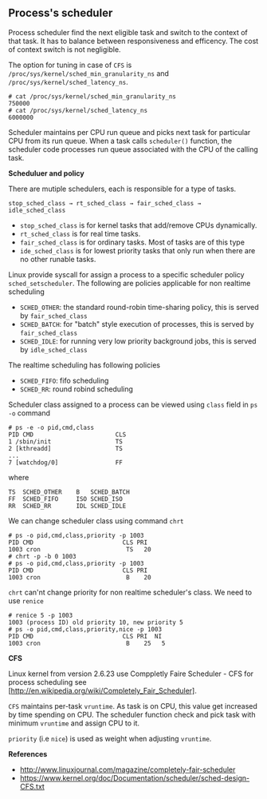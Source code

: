 ## Process's scheduler

Process scheduler find the next eligible task and switch to the context of that task. It has to balance between responsiveness and efficency. The cost of context switch is not negligible. 

The option for tuning in case of `CFS` is `/proc/sys/kernel/sched_min_granularity_ns`  and `/proc/sys/kernel/sched_latency_ns`.

    # cat /proc/sys/kernel/sched_min_granularity_ns
    750000
    # cat /proc/sys/kernel/sched_latency_ns
    6000000

Scheduler maintains per CPU run queue and picks next task for particular CPU from its run queue. When a task calls `scheduler()` function, the scheduler code processes run queue associated with the CPU of the calling task.

**Scheduluer and policy**

There are mutiple schedulers, each is responsible for a type of tasks. 

    stop_sched_class → rt_sched_class → fair_sched_class → idle_sched_class 

* `stop_sched_class` is for kernel tasks that add/remove CPUs dynamically. 
* `rt_sched_class` is for real time tasks.
* `fair_sched_class` is for ordinary tasks. Most of tasks are of this type
* `ide_sched_class` is for lowest priority tasks that only run when there are no other runable tasks.

Linux provide syscall for assign a process to a specific scheduler policy `sched_setscheduler`. The following are policies applicable for non realtime scheduling

* `SCHED_OTHER`: the standard round-robin time-sharing policy, this is served by `fair_sched_class`
* `SCHED_BATCH`: for "batch" style execution of processes, this is served by `fair_sched_class`
* `SCHED_IDLE`: for running very low priority background jobs, this is served by `idle_sched_class`

The realtime scheduling has following policies

* `SCHED_FIFO`: fifo scheduling
* `SCHED_RR`: round robind scheduling

Scheduler class assigned to a process can be viewed using `class` field in `ps -o` command
 
    # ps -e -o pid,cmd,class 
    PID CMD                       CLS
    1 /sbin/init                  TS
    2 [kthreadd]                  TS
    ...
    7 [watchdog/0]                FF

where 

    TS  SCHED_OTHER    B   SCHED_BATCH
    FF  SCHED_FIFO     ISO SCHED_ISO
    RR  SCHED_RR       IDL SCHED_IDLE

We can change scheduler class using command `chrt`

    # ps -o pid,cmd,class,priority -p 1003
    PID CMD                         CLS PRI
    1003 cron                        TS   20
    # chrt -p -b 0 1003
    # ps -o pid,cmd,class,priority -p 1003
    PID CMD                         CLS PRI
    1003 cron                        B    20

 `chrt` can'nt change priority for non realtime scheduler's class. We need to use `renice`

    # renice 5 -p 1003
    1003 (process ID) old priority 10, new priority 5
    # ps -o pid,cmd,class,priority,nice -p 1003
    PID CMD                         CLS PRI  NI
    1003 cron                        B    25   5

**CFS**

Linux kernel from version 2.6.23 use Comppletly Faire Scheduler - CFS for process scheduling see [http://en.wikipedia.org/wiki/Completely_Fair_Scheduler].

`CFS` maintains per-task `vruntime`. As task is on CPU, this value get increased by time spending on CPU. The scheduler function check and pick task with minimum `vruntime` and assign CPU to it.

`priority` (i.e `nice`) is used as weight when adjusting `vruntime`.

**References**

* http://www.linuxjournal.com/magazine/completely-fair-scheduler
* https://www.kernel.org/doc/Documentation/scheduler/sched-design-CFS.txt
